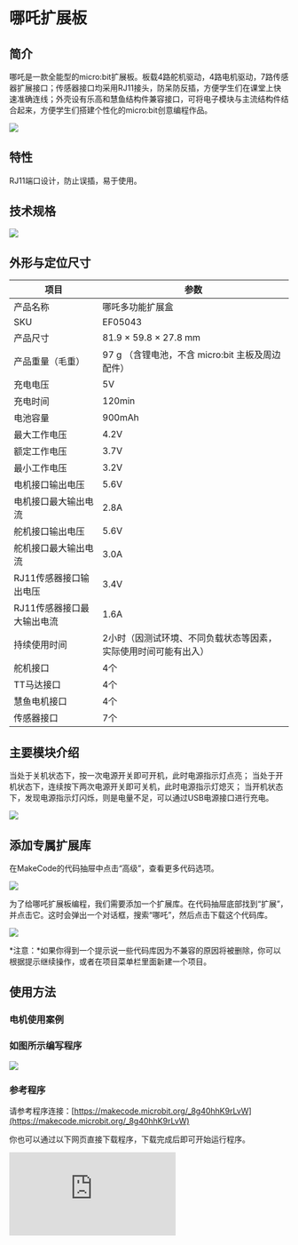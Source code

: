 # 哪吒扩展板

## 简介

哪吒是一款全能型的micro:bit扩展板。板载4路舵机驱动，4路电机驱动，7路传感器扩展接口；传感器接口均采用RJ11接头，防呆防反插，方便学生们在课堂上快速准确连线；外壳设有乐高和慧鱼结构件兼容接口，可将电子模块与主流结构件结合起来，方便学生们搭建个性化的micro:bit创意编程作品。

![](https://wiki-media-ef.oss-cn-hongkong.aliyuncs.com//images/03444_01.png)

## 特性

RJ11端口设计，防止误插，易于使用。

## 技术规格

![](https://wiki-media-ef.oss-cn-hongkong.aliyuncs.com//images/03444_02.png)


## 外形与定位尺寸

| 项目 | 参数 |
| ------------------- | ----------------------------------- |
| 产品名称 | 哪吒多功能扩展盒 |
| SKU | EF05043 |
| 产品尺寸 | 81.9 × 59.8 × 27.8 mm |
| 产品重量（毛重） | 97 g （含锂电池，不含 micro:bit 主板及周边配件） |
| 充电电压 | 5V |
| 充电时间 | 120min |
| 电池容量 | 900mAh |
| 最大工作电压 | 4.2V |
| 额定工作电压 | 3.7V |
| 最小工作电压 | 3.2V |
| 电机接口输出电压 | 5.6V |
| 电机接口最大输出电流 | 2.8A |
| 舵机接口输出电压 | 5.6V |
| 舵机接口最大输出电流 | 3.0A |
| RJ11传感器接口输出电压 | 3.4V |
| RJ11传感器接口最大输出电流 | 1.6A |
| 持续使用时间 | 2小时（因测试环境、不同负载状态等因素，实际使用时间可能有出入） |
| 舵机接口 | 4个 |
| TT马达接口 | 4个 |
| 慧鱼电机接口 | 4个 |
| 传感器接口 | 7个 |

## 主要模块介绍

当处于关机状态下，按一次电源开关即可开机，此时电源指示灯点亮；
当处于开机状态下，连续按下两次电源开关即可关机，此时电源指示灯熄灭；
当开机状态下，发现电源指示灯闪烁，则是电量不足，可以通过USB电源接口进行充电。

![](https://wiki-media-ef.oss-cn-hongkong.aliyuncs.com//images/03444_04.png)

## 添加专属扩展库

在MakeCode的代码抽屉中点击“高级”，查看更多代码选项。

![](https://wiki-media-ef.oss-cn-hongkong.aliyuncs.com//images/03444_05.png)

为了给哪吒扩展板编程，我们需要添加一个扩展库。在代码抽屉底部找到“扩展”，并点击它。这时会弹出一个对话框，搜索“哪吒”，然后点击下载这个代码库。

![](https://wiki-media-ef.oss-cn-hongkong.aliyuncs.com//images/03444_06.png)

*注意：*如果你得到一个提示说一些代码库因为不兼容的原因将被删除，你可以根据提示继续操作，或者在项目菜单栏里面新建一个项目。

## 使用方法

### 电机使用案例



### 如图所示编写程序


![](https://wiki-media-ef.oss-cn-hongkong.aliyuncs.com//images/03444_08.png)


### 参考程序
请参考程序连接：[https://makecode.microbit.org/_8g40hhK9rLvW](https://makecode.microbit.org/_8g40hhK9rLvW)

你也可以通过以下网页直接下载程序，下载完成后即可开始运行程序。

<div
    style={{
        position: 'relative',
        paddingBottom: '60%',
        overflow: 'hidden',
    }}
>
    <iframe
        src="https://makecode.microbit.org/_8g40hhK9rLvW"
        frameborder="0"
        sandbox="allow-popups allow-forms allow-scripts allow-same-origin"
        style={{
            position: 'absolute',
            width: '100%',
            height: '100%',
        }}
    />
</div>

### 结果

按键A按下时两个电机一起转动，当按键B按下时接在M1接口的电机停止转动，当按键A和B同时按下时两个电机同时停止转动。


### 舵机使用案例



### 如图所示编写程序


![](https://wiki-media-ef.oss-cn-hongkong.aliyuncs.com//images/03444_10.png)


### 参考程序
请参考程序连接：[https://makecode.microbit.org/_hFmaEV1sAay3](https://makecode.microbit.org/_hFmaEV1sAay3)

你也可以通过以下网页直接下载程序，下载完成后即可开始运行程序。

<div
    style={{
        position: 'relative',
        paddingBottom: '60%',
        overflow: 'hidden',
    }}
>
    <iframe
        src="https://makecode.microbit.org/_hFmaEV1sAay3"
        frameborder="0"
        sandbox="allow-popups allow-forms allow-scripts allow-same-origin"
        style={{
            position: 'absolute',
            width: '100%',
            height: '100%',
        }}
    />
</div>



### 结果
按键A按下时180°舵机转动到0°，按键B按下时360°舵机转动到360°，当按键A和按键B同时按下时，连续转动舵机以100%的速度转动。

## python编程



### 步骤 1
下载压缩包并解压[EF_Produce_MicroPython-master](https://github.com/lionyhw/EF_Produce_MicroPython/archive/master.zip)

打开[Python editor](https://python.microbit.org/v/2.0)

![](https://wiki-media-ef.oss-cn-hongkong.aliyuncs.com//images/05001_07.png)

为了给哪吒扩展板编程，我们需要添加nezha.py文件。点击Load/Save，然后点击Show Files（1）下拉菜单，再点击Add file在本地找到下载并解压完成的PlanetX_MicroPython文件夹，从中选择nezha.py文件添加进来。

![](https://wiki-media-ef.oss-cn-hongkong.aliyuncs.com//images/03444_11.png)

![](https://wiki-media-ef.oss-cn-hongkong.aliyuncs.com//images/03444_12.png)

![](https://wiki-media-ef.oss-cn-hongkong.aliyuncs.com//images/03444_13.png)

### 步骤 2
### 参考程序

```
from microbit import *
from nezha import *

nezha = NEZHA()
nezha.set_motors(1, 100)
while True:
    nezha.set_servo(1, 90)
    sleep(1000)
    nezha.set_servo(1, 0)
    sleep(1000)


```



### 结果

连接在哪吒扩展板的M1的电机以100%的速度转动，连接在哪吒扩展板的S1的舵机循环转动到90度，延时一秒，转到0度，再延时一秒。

### 音乐播放案例

### 参考程序

```

from microbit import*
import music
music.play(music.NYAN)


```

注释：import music是导入音乐库语句，调用music.play()函数，参数music.NYAN是内置的音乐。内置乐曲和旋律库如下表所示：


![](https://wiki-media-ef.oss-cn-hongkong.aliyuncs.com//images/03444_14.png)




### 结果

播放micro:bit内置音乐。

### 参考程序

```

from microbit import *
import music
a = ["C4:4","D4:4","E4:4","C4:4"]  #两只老虎
b = ["E4:4","F4:4","G4:8"]         #跑得快
c = ["G4:2","A4:2","G4:2","F4:2"]  #一只没有
d = ["E4:4","C4:4"]                #眼睛/尾巴
e = ["D4:4","G3:4","C4:8"]         #真奇怪
two_tiger = 2*a+2*b+c+d+c+d+2*e
music.play(two_tiger)


```


### 结果

播放自定义音乐《两只老虎》。
